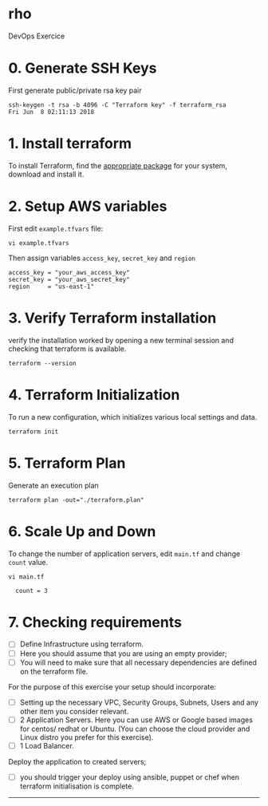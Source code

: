 # rho
DevOps Exercice

# 0. Generate SSH Keys 
First generate public/private rsa key pair
```
ssh-keygen -t rsa -b 4096 -C "Terraform key" -f terraform_rsa                       Fri Jun  8 02:11:13 2018
```

# 1. Install terraform
To install Terraform, find the [appropriate package] for your system, download and install it.

# 2. Setup AWS variables 
First edit `example.tfvars` file:
```
vi example.tfvars
```

Then assign variables `access_key`, `secret_key` and `region` 
```
access_key = "your_aws_access_key"
secret_key = "your_aws_secret_key"
region     = "us-east-1"
```

# 3. Verify Terraform installation
verify the installation worked by opening a new terminal session and checking that terraform is available. 
```
terraform --version
```

# 4. Terraform Initialization
To run a new configuration, which initializes various local settings and data. 
```
terraform init
```

# 5. Terraform Plan
Generate an execution plan 
```
terraform plan -out="./terraform.plan"
```

# 6. Scale Up and Down
To change the number of application servers, edit `main.tf` and change `count` value.
```
vi main.tf
 
  count = 3
```

# 7. Checking requirements

- [ ] Define Infrastructure using terraform.
- [ ] Here you should assume that you are using an empty provider; 
- [ ] You will need to make sure that all necessary dependencies are defined on the terraform file.

For the purpose of this exercise your setup should incorporate:
- [ ] Setting up the necessary VPC, Security Groups, Subnets, Users and any other item you consider relevant.
- [ ] 2 Application Servers. Here you can use AWS or Google based images for centos/ redhat or Ubuntu. (You can choose the cloud provider and Linux distro you prefer for this exercise).
- [ ] 1 Load Balancer.

Deploy the application to created servers; 
- [ ] you should trigger your deploy using ansible, puppet or chef when terraform initialisation is complete.


---
[appropriate package]: <https://www.terraform.io/downloads.html>
